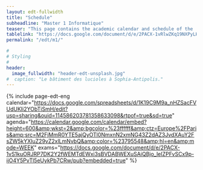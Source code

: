 ```yaml
---
layout: edt-fullwidth
title: "Schedule"
subheadline: "Master 1 Informatique"
teaser: "This page contains the academic calendar and schedule of the  <i>Computer Science</i> program."
tablelink: "https://docs.google.com/document/d/e/2PACX-1vRlwZKq19NXPyLH9fJuTE9Kgiamfsp6yYv-5J4tZJttHvfX6Y2pc8HJlVHFTI1HsygHfECmP1MBy22i/pub?embedded=true"
permalink: "/edt/m1/"

#
# Styling
#
header:
  image_fullwidth: "header-edt-unsplash.jpg"
#  caption: "Le bâtiment des lucioles à Sophia-Antipolis."
---
```



{% include page-edt-eng calendar="https://docs.google.com/spreadsheets/d/1K19C9M9a_nHZSacFVUdUKIi2YObTiSmH/edit?usp=sharing&ouid=114586203781358633098&rtpof=true&sd=true" agenda="https://calendar.google.com/calendar/embed?height=600&amp;wkst=2&amp;bgcolor=%23ffffff&amp;ctz=Europe%2FParis&amp;src=M2FjMmR0YTE5ajQyOTl0NmxnN2xmNG43Z2dAZ3JvdXAuY2FsZW5kYXIuZ29vZ2xlLmNvbQ&amp;color=%23795548&amp;hl=en&amp;mode=WEEK" 
    exams="https://docs.google.com/document/d/e/2PACX-1vS1kuORJRP7DK2Y2fWEMTdEWxi3sBVDABWEXuSAiQBjo_leIZPFvSCx9p-ijO4Y5PvTl5eUykPb7CRw/pub?embedded=true"
%}
